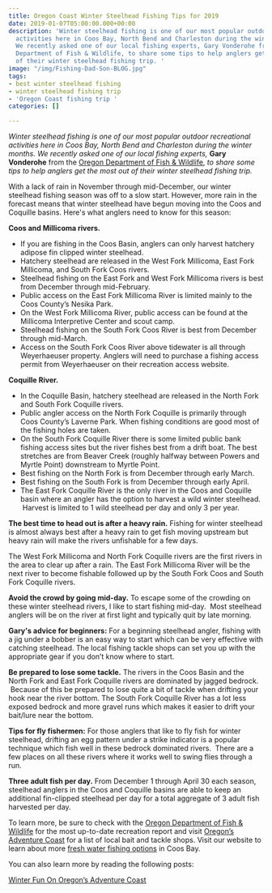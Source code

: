 ```yaml
---
title: Oregon Coast Winter Steelhead Fishing Tips for 2019
date: 2019-01-07T05:00:00.000+00:00
description: 'Winter steelhead fishing is one of our most popular outdoor recreational
  activities here in Coos Bay, North Bend and Charleston during the winter months.
  We recently asked one of our local fishing experts, Gary Vonderohe from the Oregon
  Department of Fish & Wildlife, to share some tips to help anglers get the most out
  of their winter steelhead fishing trip. '
image: "/img/Fishing-Dad-Son-BLOG.jpg"
tags:
- best winter steelhead fishing
- winter steelhead fishing trip
- 'Oregon Coast fishing trip '
categories: []

---
```

_Winter steelhead fishing is one of our most popular outdoor recreational activities here in Coos Bay, North Bend and Charleston during the winter months. We recently asked one of our local fishing experts,_ **Gary Vonderohe** from the [Oregon Department of Fish & Wildlife](https://www.dfw.state.or.us/resources/fishing/), _to share some tips to help anglers get the most out of their winter steelhead fishing trip._

With a lack of rain in November through mid-December,  our winter steelhead fishing season was off to a slow start. However,  more rain in the forecast means that winter steelhead have begun moving into the Coos and Coquille basins. Here's what anglers need to know for this season:

**Coos and Millicoma rivers.**

* If you are fishing in the Coos Basin, anglers can only harvest hatchery adipose fin clipped winter steelhead.
* Hatchery steelhead are released in the West Fork Millicoma, East Fork Millicoma, and South Fork Coos rivers.
* Steelhead fishing on the East Fork and West Fork Millicoma rivers is best from December through mid-February.
* Public access on the East Fork Millicoma River is limited mainly to the Coos County’s Nesika Park.
* On the West Fork Millicoma River, public access can be found at the Millicoma Interpretive Center and scout camp.
* Steelhead fishing on the South Fork Coos River is best from December through mid-March.
* Access on the South Fork Coos River above tidewater is all through Weyerhaeuser property. Anglers will need to purchase a fishing access permit from Weyerhaeuser on their recreation access website.

**Coquille River.**

* In the Coquille Basin, hatchery steelhead are released in the North Fork and South Fork Coquille rivers.
* Public angler access on the North Fork Coquille is primarily through Coos County’s Laverne Park. When fishing conditions are good most of the fishing holes are taken.
* On the South Fork Coquille River there is some limited public bank fishing access sites but the river fishes best from a drift boat. The best stretches are from Beaver Creek (roughly halfway between Powers and Myrtle Point) downstream to Myrtle Point.
* Best fishing on the North Fork is from December through early March.
* Best fishing on the South Fork is from December through early April.
* The East Fork Coquille River is the only river in the Coos and Coquille basin where an angler has the option to harvest a wild winter steelhead.  Harvest is limited to 1 wild steelhead per day and only 3 per year.

**The best time to head out is after a heavy rain.** Fishing for winter steelhead is almost always best after a heavy rain to get fish moving upstream but heavy rain will make the rivers unfishable for a few days.

The West Fork Millicoma and North Fork Coquille rivers are the first rivers in the area to clear up after a rain. The East Fork Millicoma River will be the next river to become fishable followed up by the South Fork Coos and South Fork Coquille rivers.

**Avoid the crowd by going mid-day.** To escape some of the crowding on these winter steelhead rivers, I like to start fishing mid-day.  Most steelhead anglers will be on the river at first light and typically quit by late morning.

**Gary's advice for beginners:** For a beginning steelhead angler, fishing with a jig under a bobber is an easy way to start which can be very effective with catching steelhead. The local fishing tackle shops can set you up with the appropriate gear if you don’t know where to start.

**Be prepared to lose some tackle.** The rivers in the Coos Basin and the North Fork and East Fork Coquille rivers are dominated by jagged bedrock.  Because of this be prepared to lose quite a bit of tackle when drifting your hook near the river bottom. The South Fork Coquille River has a lot less exposed bedrock and more gravel runs which makes it easier to drift your bait/lure near the bottom.

**Tips for fly fishermen:** For those anglers that like to fly fish for winter steelhead, drifting an egg pattern under a strike indicator is a popular technique which fish well in these bedrock dominated rivers.  There are a few places on all these rivers where it works well to swing flies through a run.

**Three adult fish per day.** From December 1 through April 30 each season, steelhead anglers in the Coos and Coquille basins are able to keep an additional fin-clipped steelhead per day for a total aggregate of 3 adult fish harvested per day.

To learn more, be sure to check with the [Oregon Department of Fish & Wildlife](https://www.dfw.state.or.us/resources/fishing/) for the most up-to-date recreation report and visit [Oregon’s Adventure Coast](https://oregonsadventurecoast.com/equipment-rent-and-buy) for a list of local bait and tackle shops. Visit our website to learn about more [fresh water fishing options](https://oregonsadventurecoast.com/tripideas/fresh-water-fishing-options--by-body-of-water) in Coos Bay.

You can also learn more by reading the following posts:

[Winter Fun On Oregon’s Adventure Coast](https://www.oregonsadventurecoast.com/tripideas/winter-fun-in-oregons-adventure-coast/)
